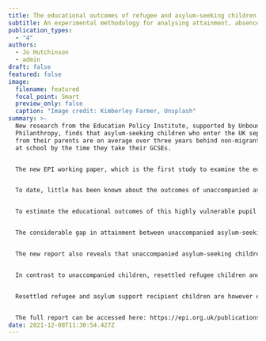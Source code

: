 ```yaml
---
title: The educational outcomes of refugee and asylum-seeking children in England
subtitle: An experimental methodology for analysing attainment, absence and exclusions
publication_types:
  - "4"
authors:
  - Jo Hutchinson
  - admin
draft: false
featured: false
image:
  filename: featured
  focal_point: Smart
  preview_only: false
  caption: "Image credit: Kimberley Farmer, Unsplash"
summary: >-
  New research from the Education Policy Institute, supported by Unbound
  Philanthropy, finds that asylum-seeking children who enter the UK separated
  from their parents are on average over three years behind non-migrant children
  at school by the time they take their GCSEs.


  The new EPI working paper, which is the first study to examine the educational outcomes of the majority of asylum-seeking and refugee pupils in England, estimates their school attainment and considers absence and exclusion rates.


  To date, little has been known about the outcomes of unaccompanied asylum-seeking children, resettled refugees or asylum support children who enter the English school system, as the government does not record the progress of these pupils.


  To estimate the educational outcomes of this highly vulnerable pupil group, many of whom have experienced acute trauma, researchers at EPI developed a methodology that combines administrative datasets with national statistics and data obtained through freedom of information requests to the Home Office.


  The considerable gap in attainment between unaccompanied asylum-seeking pupils and non-migrant children of 37.4 months is estimated by researchers to be similar in size to the gap for pupils with special needs and disabilities who have the most severe needs.


  The new report also reveals that unaccompanied asylum-seeking children experience higher rates of fixed period school exclusions (7.1%) than non-migrant children (5.2%), as well as slightly higher school absence rates of 6.8% compared to 6.6% for non-migrant children.


  In contrast to unaccompanied children, resettled refugee children and asylum-seeking children living with family members in receipt of financial support from the government, are estimated to experience a much smaller school attainment gap on average, but one that is still substantial – trailing their non-migrant peers by around a year and a half (17.3 months) at GCSE.


  Resettled refugee and asylum support recipient children are however estimated to have higher school attendance rates than non-migrant children, with 5% school absence rates compared to the 6.6% for non-migrant children. Such pupils also have a lower-than-average fixed period exclusion rate, at 4.4% compared to the non-migrant average of 5.2%.


  The full report can be accessed here: https://epi.org.uk/publications-and-research/the-educational-outcomes-of-refugee-and-asylum-seeking-children-in-england/ 
date: 2021-12-08T11:30:54.427Z
---
```


